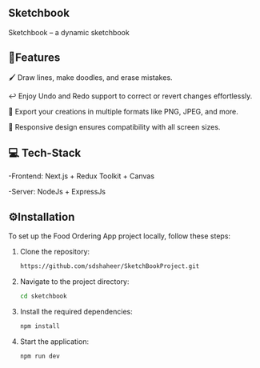 ## Sketchbook

Sketchbook – a dynamic sketchbook


## 📓Features 

🖌️ Draw lines, make doodles, and erase mistakes.

↩️ Enjoy Undo and Redo support to correct or revert changes effortlessly.

🎨 Export your creations in multiple formats like PNG, JPEG, and more.


📱 Responsive design ensures compatibility with all screen sizes.

## 💻 Tech-Stack 
-Frontend: Next.js + Redux Toolkit + Canvas

-Server: NodeJs + ExpressJs


## ⚙️Installation 
To set up the Food Ordering App project locally, follow these steps:

1. Clone the repository:
    ```bash
    https://github.com/sdshaheer/SketchBookProject.git
    ```

2. Navigate to the project directory:
    ```bash
    cd sketchbook
    ```

3. Install the required dependencies:
    ```bash
    npm install
    ```

4. Start the application:
    ```bash
    npm run dev
    ```
